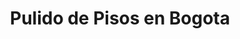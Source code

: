 ---
templateKey: index-page
title: Pulido de Pisos en Bogota
image: /img/home-jumbotron.jpg
heading: Trabajamos con Productos de la Mejor Calidad
subheading: Madera Mármol y Granito
mainpitch:
  title: Por qué trabajar con nosotros?
  description: >
    Nuestros clientes cuentan con nuestra garantía de satisfacción. Brindamos asesoría personalizada para cada necesidad.  
description: >-
  Realizamos pulido de pisos de madera, mármol y granito con las mejores técnicas y los mejores productos Nacionales e Importados.
intro:
  blurbs:
    - image: /img/pulido-pisos-madera-bogota.jpg
      text: >
        Pulido de Pisos de Madera en Bogotá.
    - image: /img/pulido-pisos-marmol-bogota.jpg
      text: >
        Pulido de Pisos de Mármol en Bogotá.
    - image: /img/pulido-pisos-granito-bogota.jpg
      text: >
        Pulido de Pisos de Granito en Bogotá.
    - image: /img/reparacion-mantenimiento-pisos-bogota.jpg
      text: >
        Reparación y Mantenimiento de Pisos en Bogota.
  heading: Heading
  description: >
    Description...
main:
  heading: Great coffee with no compromises
  description: >
    We hold our coffee to the highest standards from the shrub to the cup.
    That’s why we’re meticulous and transparent about each step of the coffee’s
    journey. We personally visit each farm to make sure the conditions are
    optimal for the plants, farmers and the local environment.
  image1:
    alt: A close-up of a paper filter filled with ground coffee
    image: /img/products-grid3.jpg
  image2:
    alt: A green cup of a coffee on a wooden table
    image: /img/products-grid2.jpg
  image3:
    alt: Coffee beans
    image: /img/products-grid1.jpg
---